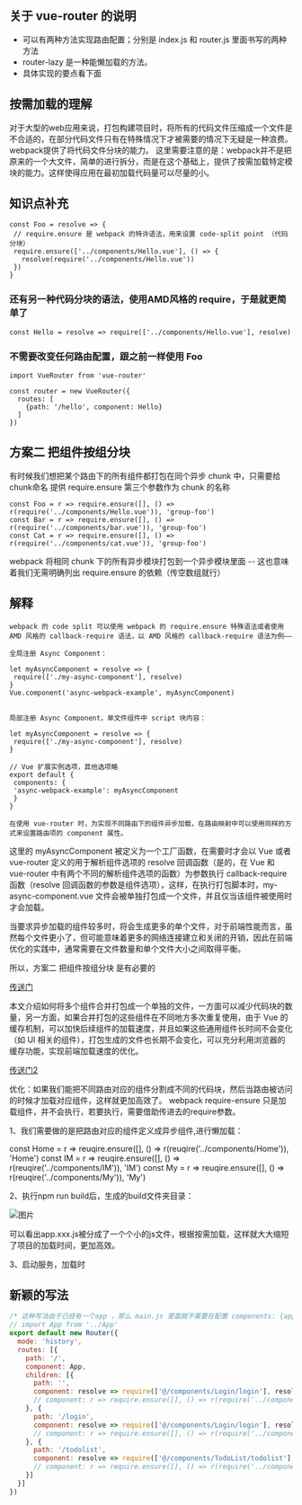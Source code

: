 ## 关于 vue-router 的说明
* 可以有两种方法实现路由配置；分别是 index.js 和 router.js 里面书写的两种方法
* router-lazy 是一种能懒加载的方法。
* 具体实现的要点看下面

## 按需加载的理解

对于大型的web应用来说，打包构建项目时，将所有的代码文件压缩成一个文件是不合适的，在部分代码文件只有在特殊情况下才被需要的情况下无疑是一种浪费。webpack提供了将代码文件分块的能力。 
这里需要注意的是：webpack并不是把原来的一个大文件，简单的进行拆分，而是在这个基础上，提供了按需加载特定模块的能力。这样使得应用在最初加载代码量可以尽量的小。



## 知识点补充
 ```
const Foo = resolve => {
  // require.ensure 是 webpack 的特许语法，用来设置 code-split point （代码分块）
  require.ensure(['../components/Hello.vue'], () => {
    resolve(require('../components/Hello.vue'))
  })
}
```

### 还有另一种代码分块的语法，使用AMD风格的 require，于是就更简单了
```
const Hello = resolve => require(['../components/Hello.vue'], resolve)
```

### 不需要改变任何路由配置，跟之前一样使用 Foo

```
import VueRouter from 'vue-router'

const router = new VueRouter({
  routes: [
    {path: '/hello', component: Hello}
  ]
})
```
## 方案二 把组件按组分块
  有时候我们想把某个路由下的所有组件都打包在同个异步 chunk 中，只需要给 chunk命名 提供 require.ensure 第三个参数作为 chunk 的名称

```
const Foo = r => require.ensure([], () => r(require('../components/Hello.vue')), 'group-foo')
const Bar = r => require.ensure([], () => r(require('../components/bar.vue')), 'group-foo')
const Cat = r => require.ensure([], () => r(require('../components/cat.vue')), 'group-foo')
```
webpack 将相同 chunk 下的所有异步模块打包到一个异步模块里面 -- 这也意味着我们无需明确列出 require.ensure 的依赖（传空数组就行）


## 解释

```
webpack 的 code split 可以使用 webpack 的 require.ensure 特殊语法或者使用 AMD 风格的 callback-require 语法，以 AMD 风格的 callback-require 语法为例——

全局注册 Async Component：
 
let myAsyncComponent = resolve => {
 require(['./my-async-component'], resolve)
}
Vue.component('async-webpack-example', myAsyncComponent)
 

局部注册 Async Component，单文件组件中 script 块内容：
 
let myAsyncComponent = resolve => {
 require(['./my-async-component'], resolve)
}
 
// Vue 扩展实例选项，其他选项略
export default {
 components: {
 'async-webpack-example': myAsyncComponent
 }
}
 
在使用 vue-router 时，为实现不同路由下的组件异步加载，在路由映射中可以使用同样的方式来设置路由项的 component 属性。
```
这里的 myAsyncComponent 被定义为一个工厂函数，在需要时才会以 Vue 或者 vue-router 定义的用于解析组件选项的 resolve 回调函数（是的，在 Vue 和 vue-router 中有两个不同的解析组件选项的函数）为参数执行 callback-require 函数（resolve 回调函数的参数是组件选项），这样，在执行打包脚本时，my-async-component.vue 文件会被单独打包成一个文件，并且仅当该组件被使用时才会加载。

当要求异步加载的组件较多时，将会生成更多的单个文件，对于前端性能而言，虽然每个文件更小了，但可能意味着更多的网络连接建立和关闭的开销，因此在前端优化的实践中，通常需要在文件数量和单个文件大小之间取得平衡。

所以，方案二 把组件按组分块 是有必要的

[传送门](http://www.jb51.net/article/105881.htm)

本文介绍如何将多个组件合并打包成一个单独的文件，一方面可以减少代码块的数量，另一方面，如果合并打包的这些组件在不同地方多次重复使用，由于 Vue 的缓存机制，可以加快后续组件的加载速度，并且如果这些通用组件长时间不会变化（如 UI 相关的组件），打包生成的文件也长期不会变化，可以充分利用浏览器的缓存功能，实现前端加载速度的优化。

[传送门2](http://blog.csdn.net/dandan_feifei/article/details/72622017?locationNum=1&fps=1)

优化：如果我们能把不同路由对应的组件分割成不同的代码块，然后当路由被访问的时候才加载对应组件，这样就更加高效了。 
webpack require-ensure 只是加载组件，并不会执行，若要执行，需要借助传进去的require参数。 

1、我们需要做的是把路由对应的组件定义成异步组件,进行懒加载：

const Home = r => reuqire.ensure([], () => r(reuqire('../components/Home')), 'Home')
const IM = r => reuqire.ensure([], () => r(reuqire('../components/IM')), 'IM')
const My = r => reuqire.ensure([], () => r(reuqire('../components/My')), 'My')

2、执行npm run build后，生成的build文件夹目录：

![图片](http://img.blog.csdn.net/20170522130747572?watermark/2/text/aHR0cDovL2Jsb2cuY3Nkbi5uZXQvZGFuZGFuX2ZlaWZlaQ==/font/5a6L5L2T/fontsize/400/fill/I0JBQkFCMA==/dissolve/70/gravity/SouthEast)


可以看出app.xxx.js被分成了一个个小的js文件，根据按需加载，这样就大大缩短了项目的加载时间，更加高效。

3、启动服务，加载时

## 新颖的写法

```js
/* 这种写法由于已经有一个app ，那么 main.js 里面就不需要在配置 components: {app} 了 */
// import App from '../App'
export default new Router({
  mode: 'history',
  routes: [{
    path: '/',
    component: App,
    children: [{
      path: '',
      component: resolve => require(['@/components/Login/login'], resolve)
      // component: r => require.ensure([], () => r(require('../components/Login/login.vue')), 'login')
    }, {
      path: '/login',
      component: resolve => require(['@/components/Login/login'], resolve)
      // component: r => require.ensure([], () => r(require('../components/Login/login.vue')), 'login')
    }, {
      path: '/todolist',
      component: resolve => require(['@/components/TodoList/todolist'], resolve)
      // component: r => require.ensure([], () => r(require('../components/TodoList/todolist.vue')), 'todolist')
    }]
  }]
})
```
